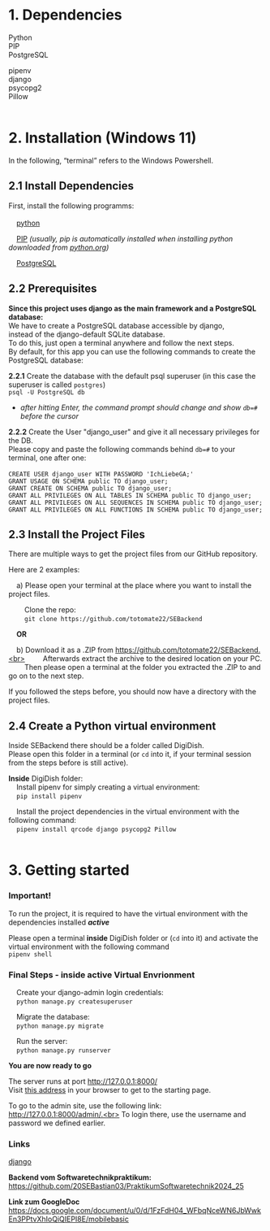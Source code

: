 # 1. Dependencies

Python<br>
PIP<br>
PostgreSQL<br>

pipenv<br>
django<br>
psycopg2<br>
Pillow<br><br>

# 2. Installation (Windows 11)

In the following, “terminal” refers to the Windows Powershell.<br>

## 2.1 Install Dependencies

First, install the following programms:<br><br>
&nbsp;&nbsp;&nbsp;&nbsp;[python](https://www.python.org/downloads/)<br>

&nbsp;&nbsp;&nbsp;&nbsp;[PIP](https://pip.pypa.io/en/stable/installation/) 
*(usually, pip is automatically installed when installing python downloaded 
from [python.org](https://www.python.org/downloads/))*<br>

&nbsp;&nbsp;&nbsp;&nbsp;[PostgreSQL](https://sbp.enterprisedb.com/getfile.jsp?fileid=1259363)<br>

## 2.2 Prerequisites

**Since this project uses django as the main framework and a PostgreSQL database:**<br>
We have to create a PostgreSQL database accessible by django, <br> instead of the django-default SQLite database.<br>
To do this, just open a terminal anywhere and follow the next steps.<br>
By default, for this app you can use the following commands to create the PostgreSQL database:<br>

**2.2.1** Create the database with the default psql superuser (in this case the superuser is called `postgres`)<br>
  `psql -U PostgreSQL db`<br>
* *after hitting Enter, the command prompt should change and show `db=#` before the cursor*<br>

**2.2.2** Create the User "django_user" and give it all necessary privileges for the DB.<br>
Please copy and paste the following commands behind `db=#` to your terminal, one after one:<br><br>
  `CREATE USER django_user WITH PASSWORD 'IchLiebeGA;'`<br>
  `GRANT USAGE ON SCHEMA public TO django_user;`<br>
  `GRANT CREATE ON SCHEMA public TO django_user;`<br>
  `GRANT ALL PRIVILEGES ON ALL TABLES IN SCHEMA public TO django_user;`<br>
  `GRANT ALL PRIVILEGES ON ALL SEQUENCES IN SCHEMA public TO django_user;`<br>
  `GRANT ALL PRIVILEGES ON ALL FUNCTIONS IN SCHEMA public TO django_user;`<br>

## 2.3 Install the Project Files

There are multiple ways to get the project files from our GitHub repository.

Here are 2 examples:<br>

&nbsp;&nbsp;&nbsp;&nbsp;a) Please open your terminal at the place where you want to install the project files.<br>

&nbsp;&nbsp;&nbsp;&nbsp;&nbsp;&nbsp;&nbsp;&nbsp;Clone the repo:<br>
&nbsp;&nbsp;&nbsp;&nbsp;&nbsp;&nbsp;&nbsp;&nbsp;`git clone https://github.com/totomate22/SEBackend`<br>

&nbsp;&nbsp;&nbsp;&nbsp;**OR**

&nbsp;&nbsp;&nbsp;&nbsp;b) Download it as a .ZIP from https://github.com/totomate22/SEBackend.<br> 
&nbsp;&nbsp;&nbsp;&nbsp;&nbsp;&nbsp;&nbsp;&nbsp;Afterwards extract the archive to the desired location on your PC.<br>
&nbsp;&nbsp;&nbsp;&nbsp;&nbsp;&nbsp;&nbsp;&nbsp;Then please open a terminal at the folder you extracted the .ZIP to and go on to the next step.

If you followed the steps before, you should now have a directory with the project files.

## 2.4 Create a Python virtual environment

Inside SEBackend there should be a folder called DigiDish.<br>
Please open this folder in a terminal (or `cd` into it, if your terminal session from the steps before is still active).

**Inside** DigiDish folder:<br>
&nbsp;&nbsp;&nbsp;&nbsp;Install pipenv for simply creating a virtual environment:<br>
&nbsp;&nbsp;&nbsp;&nbsp;`pip install pipenv`

&nbsp;&nbsp;&nbsp;&nbsp;Install the project dependencies in the virtual environment with the following command:<br>
&nbsp;&nbsp;&nbsp;&nbsp;`pipenv install qrcode django psycopg2 Pillow`<br><br>


# 3. Getting started

### Important!<br>
To run the project, 
it is required to have the virtual environment with the dependencies installed ***active***<br>

Please open a terminal **inside** DigiDish folder or (`cd` into it)
and activate the virtual environment with the following command<br> `pipenv shell`<br>

### Final Steps - inside **active** Virtual Envrionment <br>

&nbsp;&nbsp;&nbsp;&nbsp;Create your django-admin login credentials:<br>
&nbsp;&nbsp;&nbsp;&nbsp;`python manage.py createsuperuser`

&nbsp;&nbsp;&nbsp;&nbsp;Migrate the database:<br>
&nbsp;&nbsp;&nbsp;&nbsp;`python manage.py migrate`

&nbsp;&nbsp;&nbsp;&nbsp;Run the server:<br>
&nbsp;&nbsp;&nbsp;&nbsp;`python manage.py runserver`

**You are now ready to go**

The server runs at port http://127.0.0.1:8000/<br>
Visit [this address](http://127.0.0.1:8000/) in your browser to get to the starting page.

To go to the admin site, use the following link:<br>http://127.0.0.1:8000/admin/.<br>
To login there, use the username and password we defined earlier.




### Links

[django](https://www.djangoproject.com/download/)<br>

**Backend vom Softwaretechnikpraktikum:**
https://github.com/20SEBastian03/PraktikumSoftwaretechnik2024_25

**Link zum GoogleDoc**
https://docs.google.com/document/u/0/d/1FzFdH04_WFbqNceWN6JbWwkEn3PPtvXhIoQiQIEPI8E/mobilebasic
